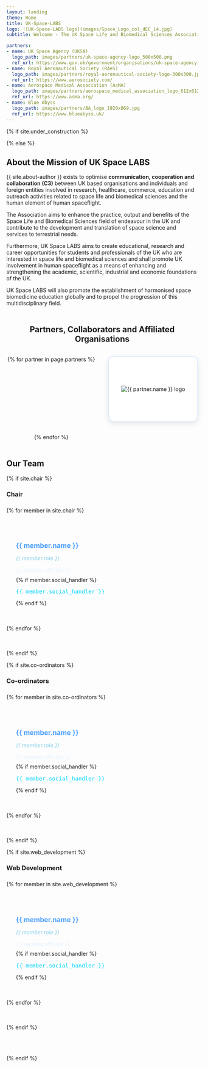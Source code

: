 ```yaml
---
layout: landing
theme: Home
title: UK-Space-LABS
logo: ![UK-Space-LABS logo](images/Space_Logo_col_dEC_14.jpg)
subtitle: Welcome - The UK Space Life and Biomedical Sciences Association

partners:
- name: UK Space Agency (UKSA)
  logo_path: images/partners/uk-space-agency-logo_500x500.png
  ref_url: https://www.gov.uk/government/organisations/uk-space-agency
- name: Royal Aeronautical Society (RAeS)
  logo_path: images/partners/royal-aeronautical-society-logo-300x300.jpg
  ref_url: https://www.aerosociety.com/
- name: Aerospace Medical Association (AsMA)
  logo_path: images/partners/aerospace_medical_association_logo_612x612.jpg
  ref_url: https://www.asma.org/
- name: Blue Abyss
  logo_path: images/partners/BA_logo_1920x869.jpg
  ref_url: https://www.blueabyss.uk/
---
```


<!-- under_construction parameter set to 'true' in the _config.yaml -->
{% if site.under_construction %}
<!-- Maintenance mode is handled in the main_page layout -->
{% else %}

<section class="about-section" id="about">
  <h2>About the Mission of UK Space LABS</h2>
  
  <p> {{ site.about-author }} exists to optimise <strong>communication, cooperation and collaboration (C3)</strong> between UK based organisations and individuals and foreign entities involved in research, healthcare, commerce, education and outreach activities related to space life and biomedical sciences and the human element of human spaceflight.</p>
  
  <p>The Association aims to enhance the practice, output and benefits of the Space Life and Biomedical Sciences field of endeavour in the UK and contribute to the development and translation of space science and services to terrestrial needs.</p>
  
  <p>Furthermore, UK Space LABS aims to create educational, research and career opportunities for students and professionals of the UK who are interested in space life and biomedical sciences and shall promote UK involvement in human spaceflight as a means of enhancing and strengthening the academic, scientific, industrial and economic foundations of the UK.</p>
  
  <p>UK Space LABS will also promote the establishment of harmonised space biomedicine education globally and to propel the progression of this multidisciplinary field.</p>
</section>

<!-- Partners Section -->
    
<!--
<section class="partners-section">
  <h2>Partners, Collaborators and Affiliated Organisations</h2>
    <div class="partners-grid">
        <div class="partner-item">
          <a href="https://www.gov.uk/government/organisations/uk-space-agency" target="_blank" class="partner-logo">
              UKSA
          </a>
        <div class="partner-name">UK Space Agency</div>
      </div>
                
  <div class="partner-item">
        <a href="https://www.aerosociety.com/" target="_blank" class="partner-logo">
              RAeS
        </a>
      <div class="partner-name">Royal Aeronautical Society</div>
  </div>
                
  <div class="partner-item">
        <a href="https://www.asma.org/" target="_blank" class="partner-logo">
            AsMA
        </a>
      <div class="partner-name">Aerospace Medical Association</div>
  </div>
                
  <div class="partner-item">
      <a href="https://www.blueabyss.uk/" target="_blank" class="partner-logo">
          Blue Abyss
      </a>
   <div class="partner-name">Blue Abyss Ltd</div>
  </div>
  </div>
</section>
-->

<section class="partners-section">
  <h2>Partners, Collaborators and Affiliated Organisations</h2>
  <div class="partners-grid">
    {% for partner in page.partners %}
    <div class="partner-item">
      <a href="{{ partner.ref_url }}" target="_blank" class="partner-logo-link">
        <div class="partner-logo-container">
          <img src="{{ partner.logo_path | relative_url }}" alt="{{ partner.name }} logo" class="partner-logo-img">
        </div>
      </a>
    </div>
    {% endfor %}
  </div>
</section>

<!--<section class="content-section" id="mission">
  <h2>Our Partners</h2>
  
  <div class="mission-grid">
    <div class="mission-item">
      <div class="mission-icon">
        <i class="fa fa-users" aria-hidden="true"></i>
      </div>
      <h3>Collaboration</h3>
      <p>Building bridges between UK organisations and international partners in space life sciences and biomedical research.</p>
    </div>
    
    <div class="mission-item">
      <div class="mission-icon">
        <i class="fa fa-graduation-cap" aria-hidden="true"></i>
      </div>
      <h3>Education</h3>
      <p>Creating educational and career opportunities for students and professionals interested in space biomedicine.</p>
    </div>
    
    <div class="mission-item">
      <div class="mission-icon">
        <i class="fa fa-rocket" aria-hidden="true"></i>
      </div>
      <h3>Innovation</h3>
      <p>Promoting UK involvement in human spaceflight and advancing space science applications for terrestrial needs.</p>
    </div>
  </div>
</section>-->

<section class="team-section" id="team">
  <h2>Our Team</h2>
  
  {% if site.chair %}
  <div class="team-category">
    <h3>Chair</h3>
    <div class="team-grid">
      {% for member in site.chair %}
      <div class="team-member">
        <h4>{{ member.name }}</h4>
        <p class="member-role">{{ member.role }}</p>
        <p class="member-affiliate">{{ member.affiliate }}</p>
        {% if member.social_handler %}
        <p class="member-social">{{ member.social_handler }}</p>
        {% endif %}
      </div>
      {% endfor %}
    </div>
  </div>
  {% endif %}
  
  {% if site.co-ordinators %}
  <div class="team-category">
    <h3>Co-ordinators</h3>
    <div class="team-grid">
      {% for member in site.co-ordinators %}
      <div class="team-member">
        <h4>{{ member.name }}</h4>
        <p class="member-role">{{ member.role }}</p>
        <p class="member-affiliate">{{ member.affiliate }}</p>
        {% if member.social_handler %}
        <p class="member-social">{{ member.social_handler }}</p>
        {% endif %}
      </div>
      {% endfor %}
    </div>
  </div>
  {% endif %}
  
  {% if site.web_development %}
  <div class="team-category">
    <h3>Web Development</h3>
    <div class="team-grid">
      {% for member in site.web_development %}
      <div class="team-member">
        <h4>{{ member.name }}</h4>
        <p class="member-role">{{ member.role }}</p>
        <p class="member-affiliate">{{ member.affiliate }}</p>
        {% if member.social_handler %}
        <p class="member-social">{{ member.social_handler }}</p>
        {% endif %}
      </div>
      {% endfor %}
    </div>
  </div>
  {% endif %}
</section>

{% endif %}

<style>
/* Research Grid */
.research-grid {
  display: grid;
  grid-template-columns: repeat(auto-fit, minmax(300px, 1fr));
  gap: 2rem;
  margin-top: 2rem;
}

.research-item {
  background: rgba(255, 255, 255, 0.05);
  padding: 2rem;
  border-radius: 15px;
  text-align: center;
  border: 1px solid rgba(255, 255, 255, 0.1);
  transition: all 0.3s ease;
}

.research-item:hover {
  background: rgba(255, 255, 255, 0.1);
  transform: translateY(-5px);
  box-shadow: 0 10px 30px rgba(74, 158, 255, 0.2);
}

.research-icon {
  width: 60px;
  height: 60px;
  background: linear-gradient(45deg, #4a9eff, #00d4ff);
  border-radius: 50%;
  display: flex;
  align-items: center;
  justify-content: center;
  margin: 0 auto 1rem;
  font-size: 1.5rem;
  color: white;
}

.research-item h3 {
  color: #4a9eff;
  margin-bottom: 1rem;
  font-size: 1.2rem;
}

.research-item p {
  color: #e6f3ff;
  font-size: 0.95rem;
  line-height: 1.5;
}

/* Training Grid */
.training-grid {
  display: grid;
  grid-template-columns: repeat(auto-fit, minmax(300px, 1fr));
  gap: 2rem;
  margin: 2rem 0;
}

.training-item {
  background: rgba(255, 255, 255, 0.05);
  border-radius: 15px;
  overflow: hidden;
  border: 1px solid rgba(255, 255, 255, 0.1);
  transition: all 0.3s ease;
}

.training-item:hover {
  transform: translateY(-5px);
  box-shadow: 0 15px 40px rgba(74, 158, 255, 0.3);
}

.training-header {
  background: linear-gradient(45deg, #4a9eff, #00d4ff);
  padding: 1.5rem;
  display: flex;
  justify-content: space-between;
  align-items: center;
}

.training-header h3 {
  color: white;
  margin: 0;
  font-size: 1.2rem;
}

.training-level {
  background: rgba(255, 255, 255, 0.2);
  padding: 0.3rem 0.8rem;
  border-radius: 15px;
  font-size: 0.8rem;
  color: white;
  font-weight: 600;
}

.training-details {
  padding: 1.5rem;
}

.training-details p {
  color: #e6f3ff;
  margin-bottom: 1rem;
  line-height: 1.6;
}

.training-cta {
  text-align: center;
  margin-top: 3rem;
  padding: 2rem;
  background: rgba(74, 158, 255, 0.1);
  border-radius: 15px;
  border: 1px solid rgba(74, 158, 255, 0.3);
}

.training-cta h3 {
  color: #4a9eff;
  margin-bottom: 1rem;
  font-size: 1.5rem;
}

.cta-button {
  display: inline-block;
  background: linear-gradient(45deg, #4a9eff, #00d4ff);
  color: white;
  padding: 1rem 2rem;
  border-radius: 25px;
  text-decoration: none;
  font-weight: 600;
  margin-top: 1rem;
  transition: all 0.3s ease;
}

.cta-button:hover {
  transform: translateY(-2px);
  box-shadow: 0 10px 30px rgba(74, 158, 255, 0.4);
  color: white;
  text-decoration: none;
}

/* Events Grid */
.events-grid {
  display: grid;
  grid-template-columns: repeat(auto-fit, minmax(350px, 1fr));
  gap: 2rem;
  margin-top: 2rem;
}

.event-item {
  background: rgba(255, 255, 255, 0.05);
  padding: 2rem;
  border-radius: 15px;
  border: 1px solid rgba(255, 255, 255, 0.1);
  display: flex;
  gap: 1.5rem;
  align-items: center;
  transition: all 0.3s ease;
}

.event-item:hover {
  background: rgba(255, 255, 255, 0.1);
  transform: translateY(-5px);
}

.event-date {
  background: linear-gradient(45deg, #4a9eff, #00d4ff);
  padding: 1rem;
  border-radius: 10px;
  text-align: center;
  min-width: 80px;
}

.event-date .month {
  display: block;
  color: white;
  font-size: 0.9rem;
  font-weight: 600;
}

.event-date .day {
  display: block;
  color: white;
  font-size: 1.5rem;
  font-weight: bold;
}

.event-details h3 {
  color: #4a9eff;
  margin-bottom: 0.5rem;
  font-size: 1.2rem;
}

.event-details p {
  color: #e6f3ff;
  margin-bottom: 0.5rem;
  font-size: 0.95rem;
}

.event-type {
  background: rgba(74, 158, 255, 0.2);
  color: #4a9eff;
  padding: 0.3rem 0.8rem;
  border-radius: 12px;
  font-size: 0.8rem;
  font-weight: 600;
}

/* Partner descriptions */
.partner-description {
  font-size: 0.9rem;
  color: #b0c4de;
  margin-top: 0.5rem;
  line-height: 1.4;
}

.partners-section {
  margin: 3rem 0;
  text-align: center;
}

.partners-grid {
  display: grid;
  grid-template-columns: repeat(auto-fit, minmax(200px, 1fr));
  gap: 2rem;
  margin-top: 2rem;
  max-width: 1000px;
  margin-left: auto;
  margin-right: auto;
}

.partner-item {
  transition: all 0.3s ease;
}

.partner-logo-link {
  display: block;
  text-decoration: none;
  width: 100%;
  height: 100%;
}

.partner-logo-container {
  background: rgba(255, 255, 255, 0.95);
  border-radius: 15px;
  padding: 1.5rem;
  height: 120px;
  display: flex;
  align-items: center;
  justify-content: center;
  transition: all 0.3s ease;
  border: 2px solid rgba(74, 158, 255, 0.2);
  box-shadow: 0 5px 15px rgba(0, 0, 0, 0.1);
}

.partner-logo-container:hover {
  transform: translateY(-5px);
  box-shadow: 0 15px 30px rgba(74, 158, 255, 0.3);
  border-color: rgba(74, 158, 255, 0.5);
  background: rgba(255, 255, 255, 1);
}

.partner-logo-img {
  max-width: 100%;
  max-height: 100%;
  width: auto;
  height: auto;
  object-fit: contain;
  transition: all 0.3s ease;
}

.partner-logo-link:hover .partner-logo-img {
  transform: scale(1.05);
}

/* Responsive adjustments */
@media (max-width: 768px) {
  .partners-grid {
    grid-template-columns: repeat(auto-fit, minmax(150px, 1fr));
    gap: 1.5rem;
  }
  
  .partner-logo-container {
    height: 100px;
    padding: 1rem;
  }
}

@media (max-width: 480px) {
  .partners-grid {
    grid-template-columns: repeat(2, 1fr);
    gap: 1rem;
  }
  
  .partner-logo-container {
    height: 80px;
    padding: 0.8rem;
  }
}

/* Responsive adjustments */
@media (max-width: 768px) {
  .research-grid,
  .training-grid {
    grid-template-columns: 1fr;
    gap: 1.5rem;
  }
  
  .events-grid {
    grid-template-columns: 1fr;
  }
  
  .event-item {
    flex-direction: column;
    text-align: center;
  }
  
  .training-header {
    flex-direction: column;
    gap: 1rem;
  }
}

/* Mission Grid Fixes */
.mission-grid {
  display: grid;
  grid-template-columns: repeat(auto-fit, minmax(280px, 1fr));
  gap: 2rem;
  margin: 2rem 0 4rem 0; /* Increased bottom margin */
}

.mission-item {
  background: rgba(255, 255, 255, 0.05);
  padding: 2rem;
  border-radius: 15px;
  text-align: center;
  border: 1px solid rgba(255, 255, 255, 0.1);
  transition: all 0.3s ease;
}

.mission-item:hover {
  background: rgba(255, 255, 255, 0.1);
  transform: translateY(-5px);
  box-shadow: 0 10px 30px rgba(74, 158, 255, 0.2);
}

.mission-icon {
  width: 60px;
  height: 60px;
  background: linear-gradient(45deg, #4a9eff, #00d4ff);
  border-radius: 50%;
  display: flex;
  align-items: center;
  justify-content: center;
  margin: 0 auto 1rem;
  font-size: 1.5rem;
  color: white;
}

.mission-item h3 {
  color: #4a9eff;
  margin-bottom: 1rem;
  font-size: 1.3rem;
}

.mission-item p {
  color: #e6f3ff;
  font-size: 1rem;
  line-height: 1.6;
}

/* Team Section Fixes */
.team-section {
  margin-bottom: 4rem; /* Add bottom margin for separation */
}

.team-category {
  margin-bottom: 3rem;
}

.team-grid {
  display: grid;
  grid-template-columns: repeat(auto-fit, minmax(250px, 1fr));
  gap: 1.5rem;
  margin-top: 1.5rem;
}

.team-member {
  background: rgba(255, 255, 255, 0.05);
  padding: 1.5rem;
  border-radius: 12px;
  border: 1px solid rgba(255, 255, 255, 0.1);
  transition: all 0.3s ease;
}

.team-member:hover {
  background: rgba(255, 255, 255, 0.1);
  transform: translateY(-3px);
}

.team-member h4 {
  color: #4a9eff;
  margin-bottom: 0.5rem;
  font-size: 1.1rem;
}

.member-role {
  color: #87ceeb;
  font-style: italic;
  margin-bottom: 0.5rem;
}

.member-affiliate {
  color: #e6f3ff;
  font-size: 0.9rem;
  margin-bottom: 0.5rem;
}

.member-social {
  color: #00d4ff;
  font-size: 0.9rem;
  font-family: monospace;
}
</style>
